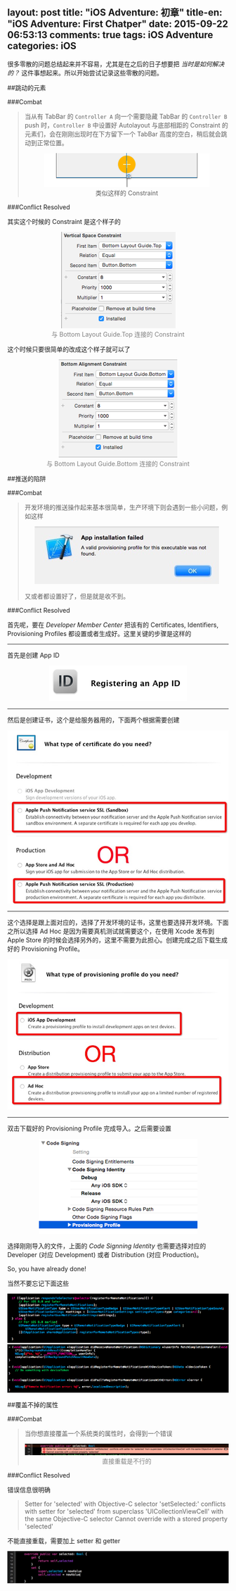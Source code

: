 layout: post
title: "iOS Adventure: 初章"
title-en: "iOS Adventure: First Chatper"
date: 2015-09-22 06:53:13
comments: true
tags: iOS Adventure
categories: iOS
---

很多零散的问题总结起来并不容易，尤其是在之后的日子想要把 *当时是如何解决的？* 这件事想起来。所以开始尝试记录这些零散的问题。

<!-- more -->


##跳动的元素

###Combat

> 当从有 TabBar 的 `Controller A` 向一个需要隐藏 TabBar 的 `Controller B` push 时，`Controller B` 中设置好 Autolayout 与底部相距的 Constraint 的元素们，会在刚刚出现时在下方留下一个 TabBar 高度的空白，稍后就会跳动到正常位置。
> 
> <div align=center><img src="/images/2015_7/2015-07-09-Constrains_A.png"></div>
> <div align=center>类似这样的 Constraint</div>

###Conflict Resolved

其实这个时候的 Constraint 是这个样子的

<div align=center><img src="/images/2015_7/2015-07-09-Contraints_detail.png"></div>
<div align=center><font color="gray">与 Bottom Layout Guide.Top 连接的 Constraint</font></div>

这个时候只要很简单的改成这个样子就可以了

<div align=center><img src="/images/2015_7/2015-07-09-Constraint_Correct.png"></div>
<div align=center><font color="gray">与 Bottom Layout Guide.Bottom 连接的 Constraint</font></div>


##推送的陷阱

###Combat

> 开发环境的推送操作起来基本很简单，生产环境下则会遇到一些小问题，例如这样
> <div align=center><img src="/images/2015_7/2015-07-22-Push_problem.jpg"></div>
> 
> 又或者都设置好了，但是就是收不到。

###Conflict Resolved

首先呢，要在 *Developer Member Center* 把该有的 Certificates, Identifiers, Provisioning Profiles 都设置或者生成好。这里关键的步骤是这样的

---
首先是创建 App ID
<div align=center><img src="/images/2015_7/2015-07-22-ids.png"></div>

---
然后是创建证书，这个是给服务器用的，下面两个根据需要创建
<div align=center><img src="/images/2015_7/2015-07-22-certificates.png"></div>

---
这个选择是跟上面对应的，选择了开发环境的证书，这里也要选择开发环境。下面之所以选择 Ad Hoc 是因为需要真机测试就需要这个，在使用 Xcode 发布到 Apple Store 的时候会选择另外的，这里不需要为此担心。创建完成之后下载生成好的 Provisioning Profile。
<div align=center><img src="/images/2015_7/2015-07-22-provisioning.png"></div>

---
双击下载好的 Provisioning Profile 完成导入。之后需要设置

<div align=center><img src="/images/2015_7/2015-07-22-xcode.png"></div>

选择刚刚导入的文件，上面的 *Code Signning Identity* 也需要选择对应的 Developer (对应 Development) 或者 Distribution (对应 Production)。

So, you have already done!

当然不要忘记下面这些

<div align=center><img src="/images/2015_7/2015-07-22-other1.png"></div>
<div align=center><img src="/images/2015_7/2015-07-22-other2.png"></div>


##覆盖不掉的属性

###Combat

> 当你想直接覆盖一个系统类的属性时，会得到一个错误
> 
> <div align=center><img src="/images/2015_7/2015-07-09-Override-Error.png"></img></div>
> <div align=center><font color=gray>直接重载是不行的</font></div>

###Conflict Resolved

错误信息很明确

> Setter for 'selected' with Objective-C selector 'setSelected:' conflicts with setter for 'selected' from superclass 'UICollectionViewCell' with the same Objective-C selector
> Cannot override with a stored property 'selected'

不能直接重载，需要加上 setter 和 getter

<div align=center><img src="/images/2015_7/2015-07-09-Override-solved.png"></img></div>


<script src="/js/category.js"></script>
